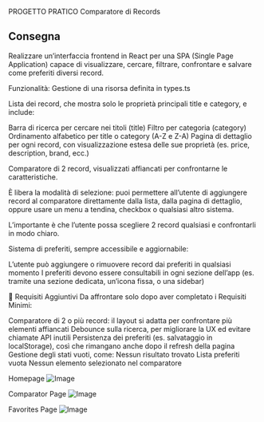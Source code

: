 PROGETTO PRATICO
Comparatore di Records

## Consegna
Realizzare un’interfaccia frontend in React per una SPA (Single Page Application) capace di visualizzare, cercare, filtrare, confrontare e salvare come preferiti diversi record.

Funzionalità:
Gestione di una risorsa definita in types.ts

Lista dei record, che mostra solo le proprietà principali title e category, e include:

Barra di ricerca per cercare nei titoli (title)
Filtro per categoria (category)
Ordinamento alfabetico per title o category (A-Z e Z-A)
Pagina di dettaglio per ogni record, con visualizzazione estesa delle sue proprietà (es. price, description, brand, ecc.)

Comparatore di 2 record, visualizzati affiancati per confrontarne le caratteristiche.

È libera la modalità di selezione: puoi permettere all’utente di aggiungere record al comparatore direttamente dalla lista, dalla pagina di dettaglio, oppure usare un menu a tendina, checkbox o qualsiasi altro sistema.

L’importante è che l’utente possa scegliere 2 record qualsiasi e confrontarli in modo chiaro.

Sistema di preferiti, sempre accessibile e aggiornabile:

L’utente può aggiungere o rimuovere record dai preferiti in qualsiasi momento
I preferiti devono essere consultabili in ogni sezione dell’app (es. tramite una sezione dedicata, un’icona fissa, o una sidebar)

🎯 Requisiti Aggiuntivi
Da affrontare solo dopo aver completato i Requisiti Minimi:

Comparatore di 2 o più record: il layout si adatta per confrontare più elementi affiancati
Debounce sulla ricerca, per migliorare la UX ed evitare chiamate API inutili
Persistenza dei preferiti (es. salvataggio in localStorage), così che rimangano anche dopo il refresh della pagina
Gestione degli stati vuoti, come:
Nessun risultato trovato
Lista preferiti vuota
Nessun elemento selezionato nel comparatore

Homepage
![Image](https://github.com/user-attachments/assets/48d8c9f3-bab5-43ed-8e22-a13aadaa0898)

Comparator Page
![Image](https://github.com/user-attachments/assets/171736d4-c742-4a7c-afb5-0c746bda06ed)

Favorites Page
![Image](https://github.com/user-attachments/assets/40172ba0-f8c6-4065-99a0-c7273a1c80c9)
